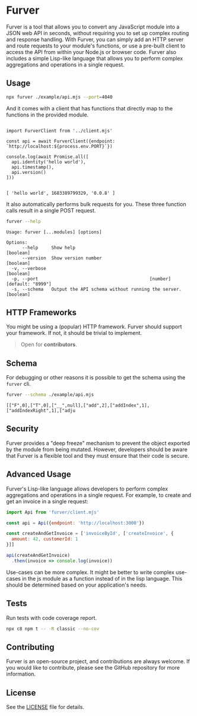 # Furver

Furver is a tool that allows you to convert any JavaScript module into a JSON
web API in seconds, without requiring you to set up complex routing and
response handling. With Furver, you can simply add an HTTP server and route
requests to your module's functions, or use a pre-built client to access the
API from within your Node.js or browser code. Furver also includes a simple
Lisp-like language that allows you to perform complex aggregations and
operations in a single request.



## Usage

```bash
npx furver ./example/api.mjs --port=4040
```

And it comes with a client that has functions that directly map to the
functions in the provided module.

```js cat ./example/client.mjs
```
```
import FurverClient from '../client.mjs'

const api = await FurverClient({endpoint: `http://localhost:${process.env.PORT}`})

console.log(await Promise.all([
  api.identity('hello world'),
  api.timestamp(),
  api.version()
]))
```

```node node ./example/client.mjs
```
```
[ 'hello world', 1683389799329, '0.0.8' ]
```

It also automatically performs bulk requests for you. These three function
calls result in a single POST request.

```bash bash
furver --help
```
```
Usage: furver [...modules] [options]

Options:
      --help     Show help                                             [boolean]
      --version  Show version number                                   [boolean]
  -v, --verbose                                                        [boolean]
  -p, --port                                          [number] [default: "8999"]
  -s, --schema   Output the API schema without running the server.     [boolean]
```

## HTTP Frameworks

You might be using a (popular) HTTP framework. Furver should support your
framework. If not, it should be trivial to implement.

> Open for **contributors**.

## Schema

For debugging or other reasons it is possible to get the schema using the
`furver` cli.

```bash bash | head -c 80 && echo
furver --schema ./example/api.mjs
```
```
[["F",0],["T",0],["__",null],["add",2],["addIndex",1],["addIndexRight",1],["adju
```

## Security

Furver provides a "deep freeze" mechanism to prevent the object exported by the
module from being mutated. However, developers should be aware that Furver is
a flexible tool and they must ensure that their code is secure.


## Advanced Usage

Furver's Lisp-like language allows developers to perform complex aggregations
and operations in a single request. For example, to create and get an invoice
in a single request:

```javascript
import Api from 'furver/client.mjs'

const api = Api({endpoint: 'http://localhost:3000'})

const createAndGetInvoice = ['invoiceById', ['createInvoice', {
  amount: 42, customerId: 1
}]]

api(createAndGetInvoice)
  .then(invoice => console.log(invoice))
```

Use-cases can be more complex. It might be better to write complex use-cases in
the js module as a function instead of in the lisp language. This should be
determined based on your application's needs.

## Tests

Run tests with code coverage report.

```bash
npx c8 npm t -- -R classic --no-cov
```

## Contributing

Furver is an open-source project, and contributions are always welcome. If you
would like to contribute, please see the GitHub repository for more
information.

## License

See the [LICENSE](./LICENSE.md) file for details.
